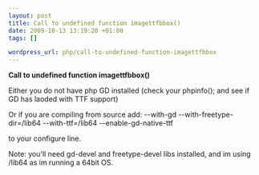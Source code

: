 ```yaml
--- 
layout: post
title: Call to undefined function imagettfbbox()
date: 2009-10-13 13:19:20 +01:00
tags: []

wordpress_url: php/call-to-undefined-function-imagettfbbox
---
```

<strong>Call to undefined function imagettfbbox()</strong>

Either you do not have php GD installed (check your phpinfo(); and see if GD has laoded with TTF support)

Or if you are compiling from source add: --with-gd  --with-freetype-dir=/lib64 --with-ttf=/lib64 --enable-gd-native-ttf

 to your configure line.

Note: you'll need gd-devel and freetype-devel libs installed, and im using /lib64 as im running a 64bit OS.
